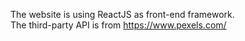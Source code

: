
The website is using ReactJS as front-end framework.
<br />
The third-party API is from https://www.pexels.com/
